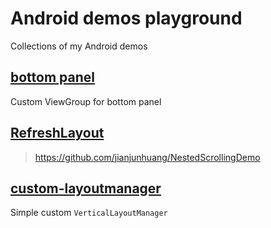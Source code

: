 # Android demos playground
Collections of my Android demos

## [bottom panel](/bottompanel)
Custom ViewGroup for bottom panel

## [RefreshLayout](/refreshlayout)
> https://github.com/jianjunhuang/NestedScrollingDemo

## [custom-layoutmanager](/custom-layoutmanager)
Simple custom `VerticalLayoutManager`